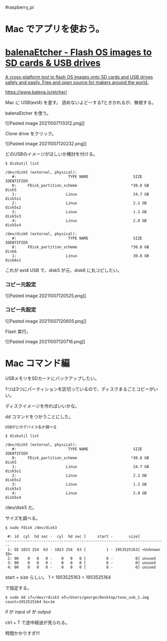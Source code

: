 #raspberry_pi 

# Mac  でアプリを使おう。


<div class="rich-link-card-container"><a class="rich-link-card" href="https://www.balena.io/etcher/" target="_blank">
	<div class="rich-link-image-container">
		<div class="rich-link-image" style="background-image: url('https://www.balena.io/etcher/avatar.png')">
	</div>
	</div>
	<div class="rich-link-card-text">
		<h1 class="rich-link-card-title">balenaEtcher - Flash OS images to SD cards & USB drives</h1>
		<p class="rich-link-card-description">
		A cross-platform tool to flash OS images onto SD cards and USB drives safely and easily. Free and open source for makers around the world.
		</p>
		<p class="rich-link-href">
		https://www.balena.io/etcher/
		</p>
	</div>
</a></div>




Mac に USB(ext4) を差す。
読めないよどーする?ときかれるが、無視する。

balenaEtcher を使う。

![[Pasted image 20211007113312.png]]

Clone drive をクリック。

![[Pasted image 20211007120232.png]]

どのUSBのイメージがほしいか検討を付ける。

```shell
$ diskutil list

/dev/disk5 (external, physical):
   #:                       TYPE NAME                    SIZE       IDENTIFIER
   0:     FDisk_partition_scheme                        *30.8 GB    disk5
   1:                      Linux                         24.7 GB    disk5s1
   2:                      Linux                         2.1 GB     disk5s2
   3:                      Linux                         1.1 GB     disk5s3
   4:                      Linux                         2.8 GB     disk5s4

/dev/disk6 (external, physical):
   #:                       TYPE NAME                    SIZE       IDENTIFIER
   0:     FDisk_partition_scheme                        *30.8 GB    disk6
   1:                      Linux                         30.8 GB    disk6s1
```

これが ext4 USB で、disk5 が元、disk6 に丸コピしたい。

### コピー元設定

![[Pasted image 20211007120525.png]]

### コピー先設定

![[Pasted image 20211007120605.png]]

Flash 実行。

![[Pasted image 20211007120716.png]]

# Mac コマンド編

USBメモリをSDカードにバックアップしたい。

1つは3つにパーティションを区切っているので、ディスクまるごとコピーがいい。

ディスクイメージを作ればいいかな。

dd コマンドをつかうことにした。
```shell
USBがどのデバイス名か調べる

$ diskutil list

/dev/disk5 (external, physical):
   #:                       TYPE NAME                    SIZE       IDENTIFIER
   0:     FDisk_partition_scheme                        *30.8 GB    disk5
   1:                      Linux                         24.7 GB    disk5s1
   2:                      Linux                         2.1 GB     disk5s2
   3:                      Linux                         1.1 GB     disk5s3
   4:                      Linux                         2.8 GB     disk5s4
```

/dev/disk5 だ。

サイズを調べる。
```shell
$ sudo fdisk /dev/disk3

 #: id  cyl  hd sec -  cyl  hd sec [     start -       size]
------------------------------------------------------------------------
 1: EE 1023 254  63 - 1023 254  63 [         1 - 1953525163] <Unknown ID>
 2: 00    0   0   0 -    0   0   0 [         0 -          0] unused
 3: 00    0   0   0 -    0   0   0 [         0 -          0] unused
 4: 00    0   0   0 -    0   0   0 [         0 -          0] unused
 ```
 
 start + size らしい。
 1 + 1953525163 = 1953525164
 
 で指定する。
 
```shell
$ sudo dd if=/dev/rdisk3 of=/Users/george/Desktop/tono_usb_1.img count=1953525164 bs=1m

```

if が input
of が output

ctrl + T で途中経過が見られる。

時間かかりすぎ!!!



